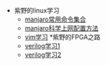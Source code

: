 * 紫野的linux学习
  * [manjaro常用命令集合](contact/manjaro常用命令集合.md)
  * [manjaro科学上网配置方法](contact/manjaro下的科学上网配置.md)
  * [vim学习](/contact/vim%E5%AD%A6%E4%B9%A0.md)
*紫野的FPGA之路
  * [verilog学习1](contact/Verilog%E8%AF%AD%E8%A8%80%E5%AD%A6%E4%B9%A0.md)
  * [verilog学习2](contact/Verilog%E8%AF%AD%E8%A8%80%E5%AD%A6%E4%B9%A02.md)

